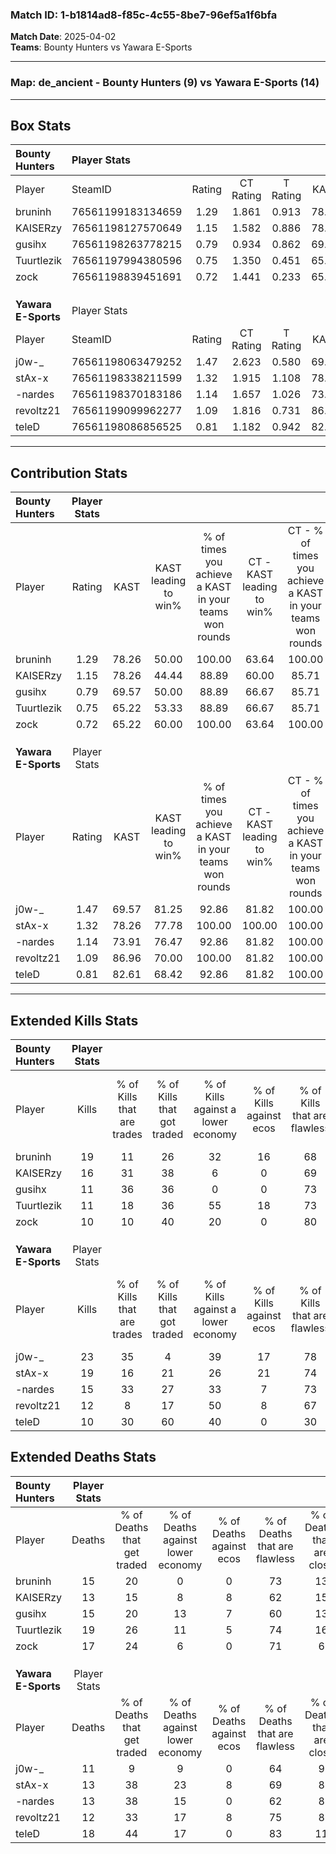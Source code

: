 ### Match ID: 1-b1814ad8-f85c-4c55-8be7-96ef5a1f6bfa  
**Match Date**: 2025-04-02  
**Teams**: Bounty Hunters vs Yawara E-Sports  

---  

### **Map**: de_ancient - Bounty Hunters (9) vs Yawara E-Sports (14)  
---  

## Box Stats  

| **Bounty Hunters**  | Player Stats      |        |           |          |       |      |       |         |        |      |     |
| :- | :- | :-: | :-: | :-: | :-: | :-: | :-: | :-: | :-: | :-: | :-: |
| Player              | SteamID           | Rating | CT Rating | T Rating | KAST  | ADR  | Kills | Assists | Deaths | K/D  | HS% |
| bruninh             | 76561199183134659 |  1.29  |   1.861   |  0.913   | 78.26 | 88.0 |  19   |    3    |   15   | 1.27 | 57  |
| KAISERzy            | 76561198127570649 |  1.15  |   1.582   |  0.886   | 78.26 | 62.7 |  16   |    3    |   13   | 1.23 | 18  |
| gusihx              | 76561198263778215 |  0.79  |   0.934   |  0.862   | 69.57 | 43.7 |  11   |    3    |   15   | 0.73 | 45  |
| Tuurtlezik          | 76561197994380596 |  0.75  |   1.350   |  0.451   | 65.22 | 64.7 |  11   |    7    |   19   | 0.58 | 54  |
| zock                | 76561198839451691 |  0.72  |   1.441   |  0.233   | 65.22 | 58.7 |  10   |    4    |   17   | 0.59 | 70  |
|                     |                   |        |           |          |       |      |       |         |        |      |     |
|                     |                   |        |           |          |       |      |       |         |        |      |     |
|                     |                   |        |           |          |       |      |       |         |        |      |     |
| **Yawara E-Sports** | Player Stats      |        |           |          |       |      |       |         |        |      |     |
| Player              | SteamID           | Rating | CT Rating | T Rating | KAST  | ADR  | Kills | Assists | Deaths | K/D  | HS% |
| j0w-_               | 76561198063479252 |  1.47  |   2.623   |  0.580   | 69.57 | 86.8 |  23   |    4    |   11   | 2.09 | 34  |
| stAx-x              | 76561198338211599 |  1.32  |   1.915   |  1.108   | 78.26 | 80.7 |  19   |    4    |   13   | 1.46 | 63  |
| -nardes             | 76561198370183186 |  1.14  |   1.657   |  1.026   | 73.91 | 75.6 |  15   |    7    |   13   | 1.15 |  6  |
| revoltz21           | 76561199099962277 |  1.09  |   1.816   |  0.731   | 86.96 | 64.2 |  12   |    4    |   12   | 1.00 | 66  |
| teleD               | 76561198086856525 |  0.81  |   1.182   |  0.942   | 82.61 | 53.1 |  10   |    5    |   18   | 0.56 | 60  |
---  

## Contribution Stats  

| **Bounty Hunters**  | Player Stats |       |                      |                                                        |                           |                                                             |                          |                                                            |
| :- | :-: | :-: | :-: | :-: | :-: | :-: | :-: | :-: |
| Player              |    Rating    | KAST  | KAST leading to win% | % of times you achieve a KAST in your teams won rounds | CT - KAST leading to win% | CT - % of times you achieve a KAST in your teams won rounds | T - KAST leading to win% | T - % of times you achieve a KAST in your teams won rounds |
| bruninh             |     1.29     | 78.26 |        50.00         |                         100.00                         |           63.64           |                           100.00                            |          28.57           |                           100.00                           |
| KAISERzy            |     1.15     | 78.26 |        44.44         |                         88.89                          |           60.00           |                            85.71                            |          25.00           |                           100.00                           |
| gusihx              |     0.79     | 69.57 |        50.00         |                         88.89                          |           66.67           |                            85.71                            |          28.57           |                           100.00                           |
| Tuurtlezik          |     0.75     | 65.22 |        53.33         |                         88.89                          |           66.67           |                            85.71                            |          33.33           |                           100.00                           |
| zock                |     0.72     | 65.22 |        60.00         |                         100.00                         |           63.64           |                           100.00                            |          50.00           |                           100.00                           |
|                     |              |       |                      |                                                        |                           |                                                             |                          |                                                            |
|                     |              |       |                      |                                                        |                           |                                                             |                          |                                                            |
|                     |              |       |                      |                                                        |                           |                                                             |                          |                                                            |
| **Yawara E-Sports** | Player Stats |       |                      |                                                        |                           |                                                             |                          |                                                            |
| Player              |    Rating    | KAST  | KAST leading to win% | % of times you achieve a KAST in your teams won rounds | CT - KAST leading to win% | CT - % of times you achieve a KAST in your teams won rounds | T - KAST leading to win% | T - % of times you achieve a KAST in your teams won rounds |
| j0w-_               |     1.47     | 69.57 |        81.25         |                         92.86                          |           81.82           |                           100.00                            |          80.00           |                           80.00                            |
| stAx-x              |     1.32     | 78.26 |        77.78         |                         100.00                         |          100.00           |                           100.00                            |          55.56           |                           100.00                           |
| -nardes             |     1.14     | 73.91 |        76.47         |                         92.86                          |           81.82           |                           100.00                            |          66.67           |                           80.00                            |
| revoltz21           |     1.09     | 86.96 |        70.00         |                         100.00                         |           81.82           |                           100.00                            |          55.56           |                           100.00                           |
| teleD               |     0.81     | 82.61 |        68.42         |                         92.86                          |           81.82           |                           100.00                            |          50.00           |                           80.00                            |
---  

## Extended Kills Stats  

| **Bounty Hunters**  | Player Stats |                            |                            |                                    |                         |                              |                                 |                                       |                    |           |
| :- | :-: | :-: | :-: | :-: | :-: | :-: | :-: | :-: | :-: | :-: |
| Player              |    Kills     | % of Kills that are trades | % of Kills that got traded | % of Kills against a lower economy | % of Kills against ecos | % of Kills that are flawless | % of Kills that are close duels | % of Kills that are assisted by flash | Pistol Round Kills | AWP Kills |
| bruninh             |      19      |             11             |             26             |                 32                 |           16            |              68              |                5                |                   0                   |         0          |     2     |
| KAISERzy            |      16      |             31             |             38             |                 6                  |            0            |              69              |               13                |                   0                   |         9          |     1     |
| gusihx              |      11      |             36             |             36             |                 0                  |            0            |              73              |                9                |                   9                   |         0          |     0     |
| Tuurtlezik          |      11      |             18             |             36             |                 55                 |           18            |              73              |                9                |                   0                   |         0          |     1     |
| zock                |      10      |             10             |             40             |                 20                 |            0            |              80              |               10                |                   0                   |         0          |     3     |
|                     |              |                            |                            |                                    |                         |                              |                                 |                                       |                    |           |
|                     |              |                            |                            |                                    |                         |                              |                                 |                                       |                    |           |
|                     |              |                            |                            |                                    |                         |                              |                                 |                                       |                    |           |
| **Yawara E-Sports** | Player Stats |                            |                            |                                    |                         |                              |                                 |                                       |                    |           |
| Player              |    Kills     | % of Kills that are trades | % of Kills that got traded | % of Kills against a lower economy | % of Kills against ecos | % of Kills that are flawless | % of Kills that are close duels | % of Kills that are assisted by flash | Pistol Round Kills | AWP Kills |
| j0w-_               |      23      |             35             |             4              |                 39                 |           17            |              78              |                9                |                   9                   |         0          |     4     |
| stAx-x              |      19      |             16             |             21             |                 26                 |           21            |              74              |               11                |                  11                   |         0          |     2     |
| -nardes             |      15      |             33             |             27             |                 33                 |            7            |              73              |                7                |                   0                   |         10         |     1     |
| revoltz21           |      12      |             8              |             17             |                 50                 |            8            |              67              |               17                |                   0                   |         0          |     0     |
| teleD               |      10      |             30             |             60             |                 40                 |            0            |              30              |               30                |                  10                   |         0          |     1     |
## Extended Deaths Stats  

| **Bounty Hunters**  | Player Stats |                             |                                   |                          |                               |                            |                           |               |
| :- | :-: | :-: | :-: | :-: | :-: | :-: | :-: | :-: |
| Player              |    Deaths    | % of Deaths that get traded | % of Deaths against lower economy | % of Deaths against ecos | % of Deaths that are flawless | % of Deaths that are close | % of Deaths while blinded | Deaths to AWP |
| bruninh             |      15      |             20              |                 0                 |            0             |              73               |             13             |             0             |       3       |
| KAISERzy            |      13      |             15              |                 8                 |            8             |              62               |             15             |             8             |       2       |
| gusihx              |      15      |             20              |                13                 |            7             |              60               |             13             |             0             |       2       |
| Tuurtlezik          |      19      |             26              |                11                 |            5             |              74               |             16             |            11             |       2       |
| zock                |      17      |             24              |                 6                 |            0             |              71               |             6              |            12             |       1       |
|                     |              |                             |                                   |                          |                               |                            |                           |               |
|                     |              |                             |                                   |                          |                               |                            |                           |               |
|                     |              |                             |                                   |                          |                               |                            |                           |               |
| **Yawara E-Sports** | Player Stats |                             |                                   |                          |                               |                            |                           |               |
| Player              |    Deaths    | % of Deaths that get traded | % of Deaths against lower economy | % of Deaths against ecos | % of Deaths that are flawless | % of Deaths that are close | % of Deaths while blinded | Deaths to AWP |
| j0w-_               |      11      |              9              |                 9                 |            0             |              64               |             9              |             9             |       2       |
| stAx-x              |      13      |             38              |                23                 |            8             |              69               |             8              |             0             |       2       |
| -nardes             |      13      |             38              |                15                 |            0             |              62               |             8              |             0             |       1       |
| revoltz21           |      12      |             33              |                17                 |            8             |              75               |             8              |             0             |       2       |
| teleD               |      18      |             44              |                17                 |            0             |              83               |             11             |             0             |       2       |
